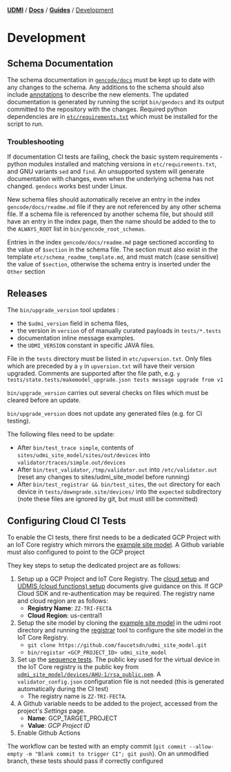 [**UDMI**](../../) / [**Docs**](../) / [**Guides**](./) / [Development](#)

# Development

## Schema Documentation

The schema documentation in [`gencode/docs`](../../gencode/docs) must be kept up to date with any changes to the schema. Any additions to the schema should also include [annotations](https://json-schema.org/draft/2020-12/json-schema-validation.html#rfc.section.9.1) to describe the new elements. The updated documentation is generated by running the script `bin/gendocs` and its output committed to the repository with the changes. Required python dependencies are in [`etc/requirements.txt`](../../etc/requirements.txt) which must be installed for the script to run.

### Troubleshooting

If documentation CI tests are failing, check the basic system requirements -
python modules installed and matching versions in `etc/requirements.txt`, and
GNU variants `sed` and `find`. An unsupported system will generate documentation
with changes, even when the underlying schema has not changed. `gendocs` works
best under Linux.

New schema files should automatically receive an entry in the index
`gencode/docs/readme.md` file if they are not referenced by any other schema
file. If a schema file is referenced by another schema file, but should still
have an entry in the index page, then the name should be added to the  to the
`ALWAYS_ROOT` list in `bin/gencode_root_schemas`.

Entries in the index `gencode/docs/readme.md` page sectioned according to the
value of `$section` in the schema file. The section must also exist in the
template `etc/schema_readme_template.md`, and must match (case sensitive) the
value of `$section`, otherwise the schema entry is inserted under the `Other`
section

## Releases

The `bin/upgrade_version` tool updates :
* the `$udmi_version` field in schema files,
* the version in `version` of of manually curated payloads in `tests/*.tests`
* documentation inline message examples.
* the `UDMI_VERSION` constant in specific JAVA files.

File in the `tests` directory must be listed in `etc/upversion.txt`. Only files
which are preceded by a `y` in `upversion.txt` will have their version upgraded. Comments are supported after the file path, e.g.
`y tests/state.tests/makemodel_upgrade.json tests message upgrade from v1`

`bin/upgrade_version` carries out several checks on files which must be cleared before an update.

`bin/upgrade_version` does not update any generated files (e.g. for CI testing).

The following files need to be update:
* After `bin/test_trace simple`, contents of `sites/udmi_site_model/sites/out/devices`
  into `validator/traces/simple.out/devices`
* After `bin/test_validator`, `/tmp/validator.out` into `/etc/validator.out` (reset any changes to sites/udmi_site_model before running)
* After `bin/test_registrar && bin/test_sites`, the `out` directory for each device in `tests/downgrade.site/devices/` into the `expected` subdirectory
  (note these files are ignored by git, but must still be committed)

## Configuring Cloud CI Tests

To enable the CI tests, there first needs to be a dedicated GCP Project with an IoT Core
registry which mirrors the [example site model](https://github.com/faucetsdn/udmi_site_model).
A Github variable must also configured to point to the GCP project

They key steps to setup the dedicated project are as follows:
1.  Setup up a GCP Project and IoT Core Registry. The
    [cloud setup](../cloud/gcp/cloud_setup.md) and [UDMIS (cloud functions) setup](../cloud/gcp/udmis.md)
    documents give guidance on this. If GCP Cloud SDK and re-authentication may be required. The registry name
    and cloud region are as follows:
    -   **Registry Name**: `ZZ-TRI-FECTA`
    -   **Cloud Region**: us-central1
2.  Setup the site model by cloning the
    [example site model](https://github.com/faucetsdn/udmi_site_model)
    in the udmi root directory and running the [registrar](../tools/registrar.md)
    tool to configure the site model in the IoT Core Registry.
    -   `git clone https://github.com/faucetsdn/udmi_site_model.git`
    -   `bin/registar <GCP_PROJECT_ID> udmi_site_model`
2.  Set up the [sequence tests](../tools/sequencer.md). The public key used for the
    virtual device in the IoT Core registry is the public key from
    [`udmi_site_model/devices/AHU-1/rsa_public.pem`](https://raw.githubusercontent.com/faucetsdn/udmi_site_model/master/devices/AHU-1/rsa_public.pem).
    A `validator_config.json` configuration file is not needed (this is
    generated automatically during the CI test)
    -   The registry name is `ZZ-TRI-FECTA`.
4.  A Github variable needs to be added to the project, accessed from the
    project's _Settings_ page.
    -   **Name**: GCP_TARGET_PROJECT
    -   **Value**: _GCP Project ID_
5.  Enable Github Actions

The workflow can be tested with an empty commit
(`git commit --allow-empty -m "Blank commit to trigger CI"; git push`).
On an unmodified branch, these tests should pass if correctly configured
